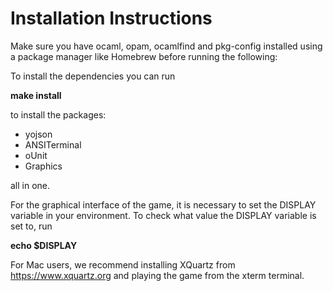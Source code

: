 # Installation Instructions

Make sure you have ocaml, opam, ocamlfind and pkg-config installed using a 
package manager like Homebrew before running the following:

To install the dependencies you can run

 **make install**

to install the packages:

- yojson
- ANSITerminal
- oUnit
- Graphics

all in one.

For the graphical interface of the game, it is necessary to set the DISPLAY 
variable in your environment. To check what value the DISPLAY variable is set 
to, run

  **echo $DISPLAY** 

For Mac users, we recommend installing XQuartz from https://www.xquartz.org 
and playing the game from the xterm terminal. 
